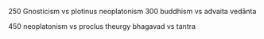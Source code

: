 250 Gnosticism vs plotinus neoplatonism
300 buddhism vs advaita vedānta

450 neoplatonism vs proclus theurgy
bhagavad vs tantra